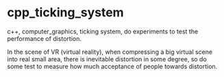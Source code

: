 # cpp_ticking_system
c++, computer_graphics, ticking system, do experiments to test the performance of distortion.

In the scene of VR (virtual reality),
when compressing a big virtual scene into  real small area,
there is inevitable distortion in some degree, 
so do some test to measure how much acceptance of people towards distortion.


